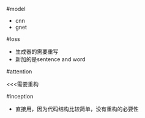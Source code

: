#model
- cnn
-  gnet
	
	
#loss
- 生成器的需要重写
- 新加的是sentence and word 
	
	
	
#attention

<<<需要重构   
	
	
#inception
- 直接用，因为代码结构比较简单，没有重构的必要性